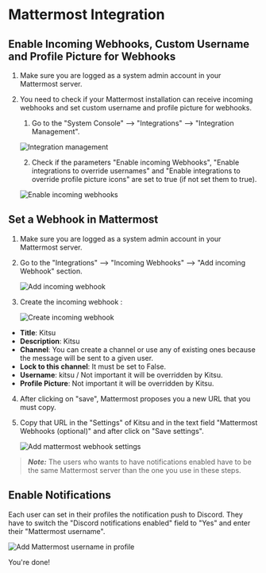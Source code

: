 # Mattermost Integration

## Enable Incoming Webhooks, Custom Username and Profile Picture for Webhooks

1. Make sure you are logged as a system admin account in your Mattermost server.
2. You need to check if your Mattermost installation can receive incoming webhooks and set custom username and profile picture for webhooks. 
   1. Go to the "System Console" --> "Integrations" --> "Integration Management".
   
   ![Integration management](../img/mattermost/integration-management.png)
   
   2. Check if the parameters "Enable incoming Webhooks", "Enable integrations to override usernames" and "Enable integrations to override profile picture icons" are set to true (if not set them to true).

   ![Enable incoming webhooks](../img/mattermost/enable-incoming-webhooks.png)

## Set a Webhook in Mattermost

1. Make sure you are logged as a system admin account in your Mattermost server.
2. Go to the "Integrations" --> "Incoming Webhooks" --> "Add incoming Webhook" section.

   ![Add incoming webhook](../img/mattermost/add-incoming-webhook.png)

3. Create the incoming webhook :

   ![Create incoming webhook](../img/mattermost/create-incoming-webhook.png)

* **Title**: Kitsu
* **Description**: Kitsu
* **Channel**: You can create a channel or use any of existing ones because the message will be sent to a given user. 
* **Lock to this channel**: It must be set to False.
* **Username**: kitsu / Not important it will be overridden by Kitsu.
* **Profile Picture**: Not important it will be overridden by Kitsu.

4. After clicking on "save", Mattermost proposes you a new URL that you must copy.

5. Copy that URL in the "Settings" of Kitsu and in the text field "Mattermost Webhooks (optional)" and after click on "Save settings".

   ![Add mattermost webhook settings](../img/mattermost/add_mattermost_webhook_settings.png)

> **_Note:_** The users who wants to have notifications enabled have to be the same Mattermost server than the one you use in these steps.

## Enable Notifications

Each user can set in their profiles the notification push to
Discord. They have to switch the "Discord notifications enabled" 
field to "Yes" and enter their "Mattermost username".

![Add Mattermost username in profile](../img/mattermost/add_mattermost_username_profile.png)


You're done!